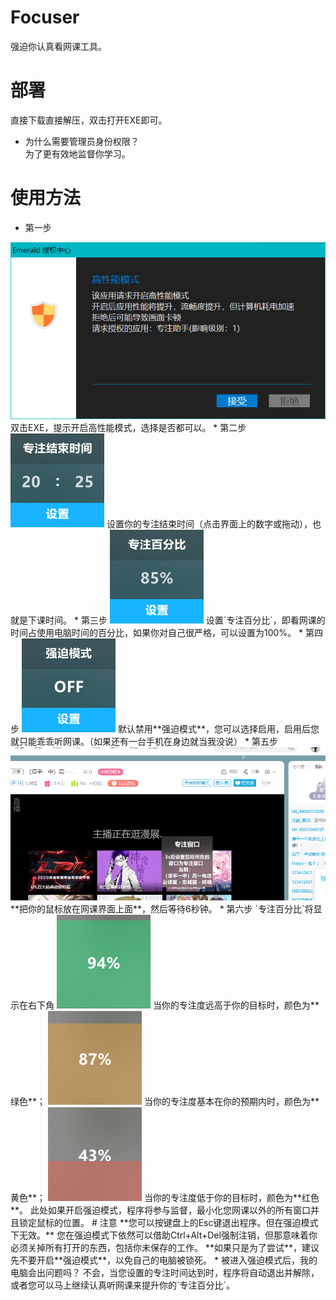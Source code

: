 # Focuser
强迫你认真看网课工具。  
# 部署
直接下载直接解压，双击打开EXE即可。  
* 为什么需要管理员身份权限？  
为了更有效地监督你学习。
# 使用方法
* 第一步
<img src="screenhost/permission.png">
双击EXE，提示开启高性能模式，选择是否都可以。  
* 第二步
<img src="screenhost/timeset.png">
设置你的专注结束时间（点击界面上的数字或拖动），也就是下课时间。  
* 第三步
<img src="screenhost/percent.png">
设置`专注百分比`，即看网课的时间占使用电脑时间的百分比，如果你对自己很严格，可以设置为100%。  
* 第四步
<img src="screenhost/forcemode.png">
默认禁用**强迫模式**，您可以选择启用，启用后您就只能乖乖听网课。（如果还有一台手机在身边就当我没说）  
* 第五步
<img src="screenhost/live.png">
**把你的鼠标放在网课界面上面**，然后等待6秒钟。
* 第六步
`专注百分比`将显示在右下角
<img src="screenhost/high.png">
当你的专注度远高于你的目标时，颜色为**绿色**；
<img src="screenhost/default.png">
当你的专注度基本在你的预期内时，颜色为**黄色**；
<img src="screenhost/low.png">
当你的专注度低于你的目标时，颜色为**红色**。
此处如果开启强迫模式，程序将参与监督，最小化您网课以外的所有窗口并且锁定鼠标的位置。
# 注意
**您可以按键盘上的Esc键退出程序。但在强迫模式下无效。**  
您在强迫模式下依然可以借助Ctrl+Alt+Del强制注销，但那意味着你必须关掉所有打开的东西，包括你未保存的工作。  
**如果只是为了尝试**，建议先不要开启**强迫模式**，以免自己的电脑被锁死。  
* 被进入强迫模式后，我的电脑会出问题吗？  
不会，当您设置的专注时间达到时，程序将自动退出并解除，或者您可以马上继续认真听网课来提升你的`专注百分比`。